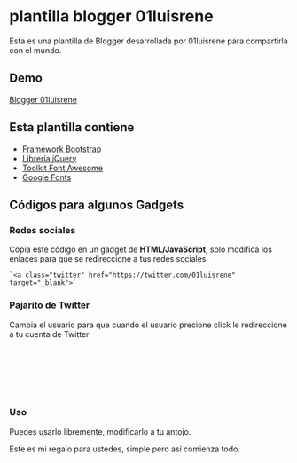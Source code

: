 # plantilla  blogger  01luisrene
Esta es una plantilla de Blogger desarrollada por 01luisrene para compartirla con el mundo.
<h2>Demo</h2>
<a href="http://www.01luisrene.blogspot.pe" target="_blank">Blogger 01luisrene</a>
<h2>Esta plantilla contiene</h2>
<ul>
 <li><a href="http://getbootstrap.com/" target="_blank">Framework Bootstrap</li>
  <li><a href="https://jquery.com/download/" target="_blank">Librería jQuery</li>
  <li><a href="https://fortawesome.github.io/Font-Awesome/" target="_blank">Toolkit Font Awesome</a></li>
  <li><a href="https://www.google.com/fonts" target="_blank">Google Fonts</a></li>
</ul>

<h2>Códigos para algunos Gadgets</h2>
<h3>Redes sociales</h3>
<p>Cópia este código en un gadget de <strong>HTML/JavaScript</strong>, solo modifica los enlaces para que se redireccione a tus redes sociales</p>

<div class="redes-sociales">
<a class="facebook" href="https://es-la.facebook.com/01luisrene" target="_blank">
<i class="fa fa-facebook-official"></i>
</a>

<p><code>`&#60;a class="twitter" href="https://twitter.com/01luisrene" target="_blank"&#62;`</code></p>
<i class="fa fa-twitter-square"></i>
</a>

<a class="youtube" href="https://www.youtube.com/user/01luisrene" target="_blank">
<i class="fa fa-youtube-square"></i>
</a>

<a class="google" href="https://plus.google.com/+01LuisRene/posts" target="_blank">
<i class="fa fa-google-plus-square"></i>
</a>

<a class="github"  href="https://github.com/01luisrene" target="_blank">
<i class="fa fa-github-square"></i>
</a>
</div>


<h3>Pajarito de Twitter</h3>
<p>Cambia el usuario para que cuando el usuario precione click le redireccione a tu cuenta de Twitter</p>

<pre>
<code>
<script src="https://db.tt/tJaro9ju" type="text/javascript"></script>
<script type="text/javascript">
var birdSprite='https://db.tt/dloFq76W';
var targetElems=new Array('img','hr','table','td','div','input','textarea','button','select','ul','ol','li','h1','h2','h3','h4','p','code','object','a','b','strong','span');
var twitterAccount = 'http://twitter.com/01luisrene';
var twitterThisText ='';
tripleflapInit();
</script>
</code>
</pre>


<h3>Uso</h3>
<p>Puedes usarlo libremente, modificarlo a tu antojo.</p>
<p>Este es mi regalo para ustedes, simple pero así comienza todo.</p>
